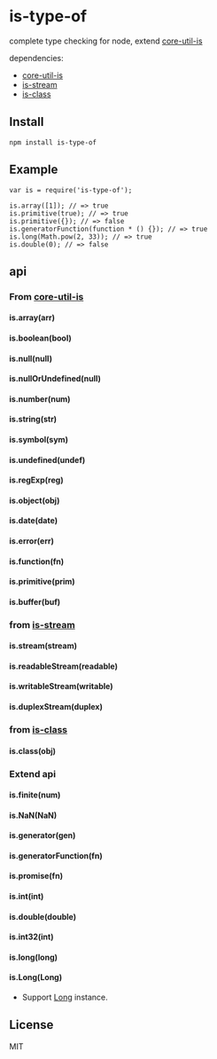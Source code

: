 is-type-of
==========

complete type checking for node, extend [core-util-is](https://github.com/isaacs/core-util-is)

dependencies:

- [core-util-is](https://github.com/isaacs/core-util-is)
- [is-stream](https://github.com/rvagg/isstream)
- [is-class](https://github.com/miguelmota/is-class)

## Install

```
npm install is-type-of
```

## Example

```
var is = require('is-type-of');

is.array([1]); // => true
is.primitive(true); // => true
is.primitive({}); // => false
is.generatorFunction(function * () {}); // => true
is.long(Math.pow(2, 33)); // => true
is.double(0); // => false
```

## api

### From [core-util-is](https://github.com/isaacs/core-util-is)

#### is.array(arr)

#### is.boolean(bool)

#### is.null(null)

#### is.nullOrUndefined(null)

#### is.number(num)

#### is.string(str)

#### is.symbol(sym)

#### is.undefined(undef)

#### is.regExp(reg)

#### is.object(obj)

#### is.date(date)

#### is.error(err)

#### is.function(fn)

#### is.primitive(prim)

#### is.buffer(buf)

### from [is-stream](https://github.com/rvagg/isstream)

#### is.stream(stream)

#### is.readableStream(readable)

#### is.writableStream(writable)

#### is.duplexStream(duplex)

### from [is-class](https://github.com/miguelmota/is-class)

#### is.class(obj)

### Extend api

#### is.finite(num)

#### is.NaN(NaN)

#### is.generator(gen)

#### is.generatorFunction(fn)

#### is.promise(fn)

#### is.int(int)

#### is.double(double)

#### is.int32(int)

#### is.long(long)

#### is.Long(Long)

  * Support [Long](https://github.com/dcodeIO/Long.js) instance.

## License

MIT
